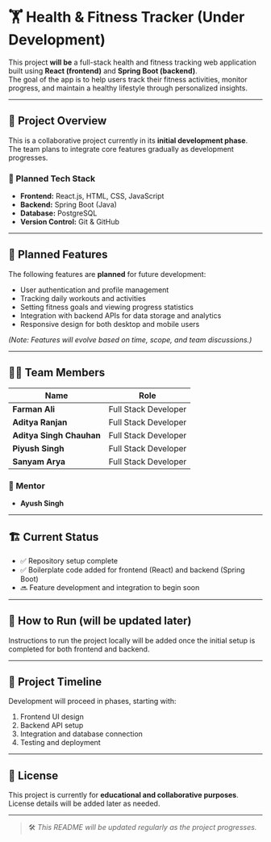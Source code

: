 # 🏋️ Health & Fitness Tracker (Under Development)

This project **will be** a full-stack health and fitness tracking web application built using **React (frontend)** and **Spring Boot (backend)**.  
The goal of the app is to help users track their fitness activities, monitor progress, and maintain a healthy lifestyle through personalized insights.

---

## 🚀 Project Overview

This is a collaborative project currently in its **initial development phase**.  
The team plans to integrate core features gradually as development progresses.

### 🔧 Planned Tech Stack
- **Frontend:** React.js, HTML, CSS, JavaScript  
- **Backend:** Spring Boot (Java)  
- **Database:** PostgreSQL  
- **Version Control:** Git & GitHub

---

## 🧩 Planned Features

The following features are **planned** for future development:

- User authentication and profile management  
- Tracking daily workouts and activities  
- Setting fitness goals and viewing progress statistics  
- Integration with backend APIs for data storage and analytics  
- Responsive design for both desktop and mobile users  

*(Note: Features will evolve based on time, scope, and team discussions.)*

---

## 👨‍💻 Team Members

| Name | Role |
|------|------|
| **Farman Ali** | Full Stack Developer |
| **Aditya Ranjan** | Full Stack Developer |
| **Aditya Singh Chauhan** | Full Stack Developer |
| **Piyush Singh** | Full Stack Developer |
| **Sanyam Arya** | Full Stack Developer |

### 🎯 Mentor
- **Ayush Singh**

---

## 🏗️ Current Status

- ✅ Repository setup complete  
- ✅ Boilerplate code added for frontend (React) and backend (Spring Boot)  
- 🔜 Feature development and integration to begin soon  

---

## 🧭 How to Run (will be updated later)

Instructions to run the project locally will be added once the initial setup is completed for both frontend and backend.

---

## 📅 Project Timeline

Development will proceed in phases, starting with:
1. Frontend UI design   
2. Backend API setup
3. Integration and database connection  
4. Testing and deployment  

---

## 📄 License
This project is currently for **educational and collaborative purposes**.  
License details will be added later as needed.

---

> 🛠️ *This README will be updated regularly as the project progresses.*
